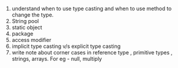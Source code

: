 1. understand when to use type casting and when to use method to change the type.
2. String pool
3. static object
4. package
5. access modifier
6. implicit type casting v/s explicit type casting
7. write note about corner cases in reference type , primitive types , strings, arrays. For eg - null, multiply